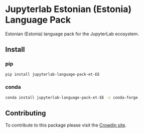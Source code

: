 # Jupyterlab Estonian (Estonia) Language Pack

Estonian (Estonia) language pack for the JupyterLab ecosystem.

## Install

### pip

```bash
pip install jupyterlab-language-pack-et-EE
```

### conda

```bash
conda install jupyterlab-language-pack-et-EE -c conda-forge
```

## Contributing

To contribute to this package please visit the [Crowdin site](https://crowdin.com/project/jupyterlab).
